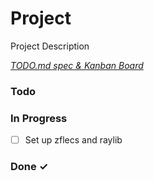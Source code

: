 # Project

Project Description

<em>[TODO.md spec & Kanban Board](https://bit.ly/3fCwKfM)</em>

### Todo


### In Progress

- [ ] Set up zflecs and raylib  

### Done ✓


